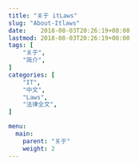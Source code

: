 ```yaml
---
title: "关于 itLaws"
slug: "About-Itlaws"
date:    2018-08-03T20:26:19+08:00
lastmod: 2018-08-03T20:26:19+08:00
tags: [
    "关于",
    "简介",
]
categories: [
    "IT",
    "中文",
    "Laws",
    "法律全文",
]

menu:
  main:
    parent: "关于"
    weight: 2
---
```


<!--more-->
